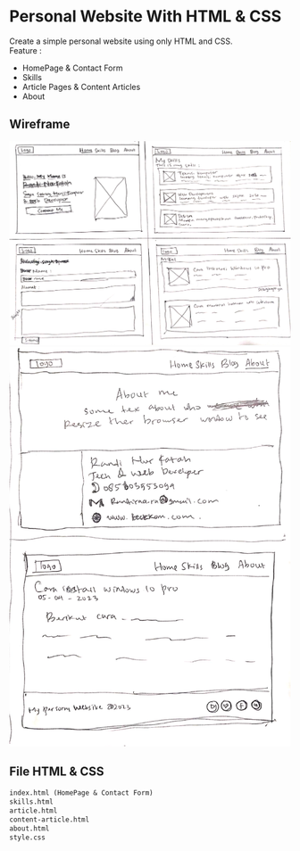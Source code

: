 # Personal Website With HTML & CSS
Create a simple personal website using only HTML and CSS.  
Feature :  
* HomePage & Contact Form
* Skills
* Article Pages & Content Articles
* About

## Wireframe
![wireframe1](./F-image/Wireframe1.jpg)  
![Wireframe2](./F-image/Wireframe2.jpg)

## File HTML & CSS
```
index.html (HomePage & Contact Form)
skills.html
article.html
content-article.html
about.html
style.css
```
